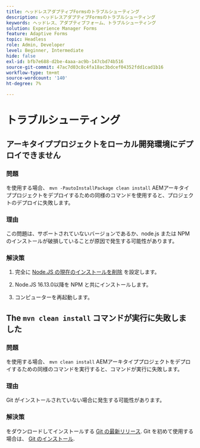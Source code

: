 ```yaml
---
title: ヘッドレスアダプティブFormsのトラブルシューティング
description: ヘッドレスアダプティブFormsのトラブルシューティング
keywords: ヘッドレス、アダプティブフォーム、トラブルシューティング
solution: Experience Manager Forms
feature: Adaptive Forms
topic: Headless
role: Admin, Developer
level: Beginner, Intermediate
hide: false
exl-id: bfb7e688-d2be-4aaa-ac9b-147cbd74b516
source-git-commit: 47ac7d03c8c4fa18ac3bdcef04352fdd1cad1b16
workflow-type: tm+mt
source-wordcount: '140'
ht-degree: 7%

---
```


# トラブルシューティング

## アーキタイププロジェクトをローカル開発環境にデプロイできません

### 問題

を使用する場合、 `mvn -PautoInstallPackage clean install` AEMアーキタイププロジェクトをデプロイするための同様のコマンドを使用すると、プロジェクトのデプロイに失敗します。

### 理由

この問題は、サポートされていないバージョンであるか、node.js または NPM のインストールが破損していることが原因で発生する可能性があります。

### 解決策

1. 完全に [Node.JS の現在のインストールを削除](https://khushwantsehgal.wordpress.com/2022/06/28/how-to-remove-node-js-completely-from-windows-10/) を設定します。

1. Node.JS 16.13.0以降を NPM と共にインストールします。

1. コンピューターを再起動します。


## The `mvn clean install` コマンドが実行に失敗しました

### 問題

を使用する場合、 `mvn clean install` AEMアーキタイププロジェクトをデプロイするための同様のコマンドを実行すると、コマンドが実行に失敗します。

### 理由

Git がインストールされていない場合に発生する可能性があります。

### 解決策

をダウンロードしてインストールする [Git の最新リリース](https://git-scm.com/downloads). Git を初めて使用する場合は、 [Git のインストール](https://git-scm.com/book/en/v2/Getting-Started-Installing-Git).
